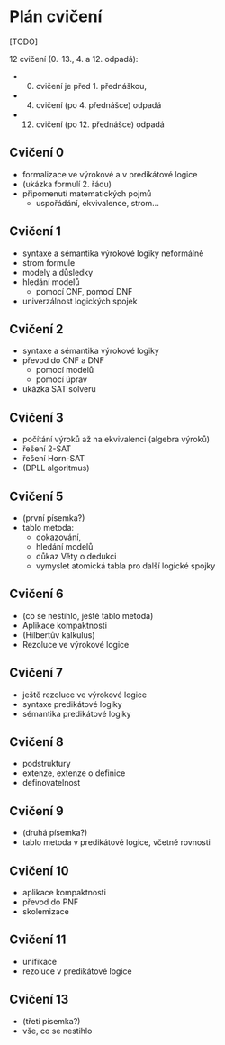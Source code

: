 # Plán cvičení

[TODO]

12 cvičení (0.-13., 4. a 12. odpadá):
* 0. cvičení je před 1. přednáškou, 
* 4. cvičení (po 4. přednášce) odpadá
* 12. cvičení (po 12. přednášce) odpadá


## Cvičení 0
* formalizace ve výrokové a v predikátové logice
* (ukázka formulí 2. řádu)
* připomenutí matematických pojmů 
  - uspořádání, ekvivalence, strom...


## Cvičení 1
* syntaxe a sémantika výrokové logiky neformálně
* strom formule
* modely a důsledky
* hledání modelů
  - pomocí CNF, pomocí DNF
* univerzálnost logických spojek


## Cvičení 2

* syntaxe a sémantika výrokové logiky
* převod do CNF a DNF
  - pomocí modelů
  - pomocí úprav
* ukázka SAT solveru

## Cvičení 3

* počítání výroků až na ekvivalenci (algebra výroků)
* řešení 2-SAT
* řešení Horn-SAT
* (DPLL algoritmus)


## Cvičení 5
* (první písemka?)
* tablo metoda: 
  - dokazování, 
  - hledání modelů
  - důkaz Věty o dedukci
  - vymyslet atomická tabla pro další logické spojky


## Cvičení 6
* (co se nestihlo, ještě tablo metoda)
* Aplikace kompaktnosti
* (Hilbertův kalkulus)
* Rezoluce ve výrokové logice


## Cvičení 7
* ještě rezoluce ve výrokové logice
* syntaxe predikátové logiky
* sémantika predikátové logiky


## Cvičení 8
* podstruktury
* extenze, extenze o definice
* definovatelnost


## Cvičení 9
* (druhá písemka?)
* tablo metoda v predikátové logice, včetně rovnosti


## Cvičení 10
* aplikace kompaktnosti
* převod do PNF
* skolemizace


## Cvičení 11
* unifikace
* rezoluce v predikátové logice


## Cvičení 13
* (třetí písemka?)
* vše, co se nestihlo

